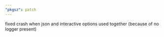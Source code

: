 ```yaml
---
"pkgsz": patch
---
```


fixed crash when json and interactive options used together (because of no logger present)
